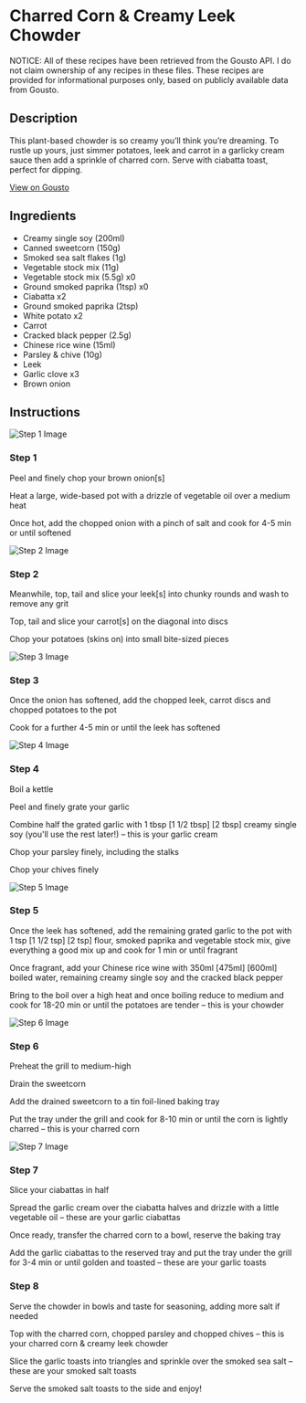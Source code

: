 # Charred Corn & Creamy Leek Chowder

NOTICE: All of these recipes have been retrieved from the Gousto API. I do not claim ownership of any recipes in these files. These recipes are provided for informational purposes only, based on publicly available data from Gousto.

## Description

This plant-based chowder is so creamy you’ll think you’re dreaming. To rustle up yours, just simmer potatoes, leek and carrot in a garlicky cream sauce then add a sprinkle of charred corn. Serve with ciabatta toast, perfect for dipping.

[View on Gousto](https://www.gousto.co.uk/recipes/cookbook/charred-corn-creamy-leek-chowder)

## Ingredients

- Creamy single soy (200ml)
- Canned sweetcorn (150g)
- Smoked sea salt flakes (1g)
- Vegetable stock mix (11g)
- Vegetable stock mix (5.5g) x0
- Ground smoked paprika (1tsp) x0
- Ciabatta x2
- Ground smoked paprika (2tsp)
- White potato x2
- Carrot
- Cracked black pepper (2.5g)
- Chinese rice wine (15ml)
- Parsley & chive (10g)
- Leek
- Garlic clove x3
- Brown onion

## Instructions

![Step 1 Image](https://production-media.gousto.co.uk/cms/recipe-step-image/step-1-1670347691384-x200.jpg)

### Step 1

Peel and finely chop your brown onion[s]

Heat a large, wide-based pot with a drizzle of vegetable oil over a medium heat

Once hot, add the chopped onion with a pinch of salt and cook for 4-5 min or until softened

![Step 2 Image](https://production-media.gousto.co.uk/cms/recipe-step-image/step-2-1670347696023-x200.jpg)

### Step 2

Meanwhile, top, tail and slice your leek[s] into chunky rounds and wash to remove any grit

Top, tail and slice your carrot[s] on the diagonal into discs

Chop your potatoes (skins on) into small bite-sized pieces

![Step 3 Image](https://production-media.gousto.co.uk/cms/recipe-step-image/step-3-1670347700071-x200.jpg)

### Step 3

Once the onion has softened, add the chopped leek, carrot discs and chopped potatoes to the pot

Cook for a further 4-5 min or until the leek has softened

![Step 4 Image](https://production-media.gousto.co.uk/cms/recipe-step-image/step-4-1670347706157-x200.jpg)

### Step 4

Boil a kettle

Peel and finely grate your garlic

Combine half the grated garlic with 1 tbsp <span class="text-purple">[1 1/2 tbsp]</span> <span class="text-danger">[2 tbsp] </span>creamy single soy (you'll use the rest later!) – this is your garlic cream

Chop your parsley finely, including the stalks

Chop your chives finely

![Step 5 Image](https://production-media.gousto.co.uk/cms/recipe-step-image/step-5-1670347711523-x200.jpg)

### Step 5

Once the leek has softened, add the remaining grated garlic to the pot with 1 tsp <span class="text-purple">[1 1/2 tsp] </span><span class="text-danger">[2 tsp] </span>flour, smoked paprika and vegetable stock mix, give everything a good mix up and cook for 1 min or until fragrant

Once fragrant, add your Chinese rice wine with 350ml<span class="text-danger"> <span class="text-purple">[475ml] </span>[600ml] </span>boiled water, remaining creamy single soy and the cracked black pepper

Bring to the boil over a high heat and once boiling reduce to medium and cook for 18-20 min or until the potatoes are tender – this is your chowder

![Step 6 Image](https://production-media.gousto.co.uk/cms/recipe-step-image/step-6-1670347716981-x200.jpg)

### Step 6

Preheat the grill to medium-high

Drain the sweetcorn

Add the drained sweetcorn to a tin foil-lined baking tray

Put the tray under the grill and cook for 8-10 min or until the corn is lightly charred – this is your charred corn

![Step 7 Image](https://production-media.gousto.co.uk/cms/recipe-step-image/step-7-1670347721156-x200.jpg)

### Step 7

Slice your ciabattas in half

Spread the garlic cream over the ciabatta halves and drizzle with a little vegetable oil – these are your garlic ciabattas

Once ready, transfer the charred corn to a bowl, reserve the baking tray

Add the garlic ciabattas to the reserved tray and put the tray under the grill for 3-4 min or until golden and toasted – these are your garlic toasts

### Step 8

Serve the chowder in bowls and taste for seasoning, adding more salt if needed

Top with the charred corn, chopped parsley and chopped chives – this is your charred corn & creamy leek chowder

Slice the garlic toasts into triangles and sprinkle over the smoked sea salt – these are your smoked salt toasts

Serve the smoked salt toasts to the side and enjoy!

